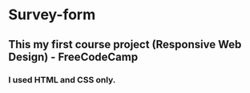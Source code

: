 # Survey-form
## This my first course project (Responsive Web Design) - FreeCodeCamp
### I used HTML and CSS only.
